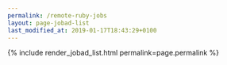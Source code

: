 ```yaml
---
permalink: /remote-ruby-jobs
layout: page-jobad-list
last_modified_at: 2019-01-17T18:43:29+0100
---
```

{% include render_jobad_list.html permalink=page.permalink %}
